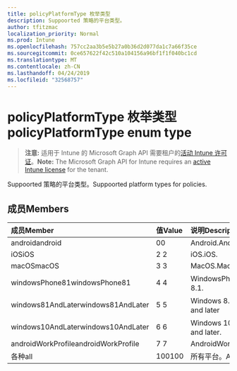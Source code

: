 ```yaml
---
title: policyPlatformType 枚举类型
description: Suppoorted 策略的平台类型。
author: tfitzmac
localization_priority: Normal
ms.prod: Intune
ms.openlocfilehash: 757cc2aa3b5e5b27a0b36d2d077da1c7a66f35ce
ms.sourcegitcommit: 0ce657622f42c510a104156a96bf1f1f040bc1cd
ms.translationtype: MT
ms.contentlocale: zh-CN
ms.lasthandoff: 04/24/2019
ms.locfileid: "32568757"
---
```

# <a name="policyplatformtype-enum-type"></a><span data-ttu-id="e0605-103">policyPlatformType 枚举类型</span><span class="sxs-lookup"><span data-stu-id="e0605-103">policyPlatformType enum type</span></span>

> <span data-ttu-id="e0605-104">**注意:** 适用于 Intune 的 Microsoft Graph API 需要租户的[活动 Intune 许可证](https://go.microsoft.com/fwlink/?linkid=839381)。</span><span class="sxs-lookup"><span data-stu-id="e0605-104">**Note:** The Microsoft Graph API for Intune requires an [active Intune license](https://go.microsoft.com/fwlink/?linkid=839381) for the tenant.</span></span>

<span data-ttu-id="e0605-105">Suppoorted 策略的平台类型。</span><span class="sxs-lookup"><span data-stu-id="e0605-105">Suppoorted platform types for policies.</span></span>

## <a name="members"></a><span data-ttu-id="e0605-106">成员</span><span class="sxs-lookup"><span data-stu-id="e0605-106">Members</span></span>
|<span data-ttu-id="e0605-107">成员</span><span class="sxs-lookup"><span data-stu-id="e0605-107">Member</span></span>|<span data-ttu-id="e0605-108">值</span><span class="sxs-lookup"><span data-stu-id="e0605-108">Value</span></span>|<span data-ttu-id="e0605-109">说明</span><span class="sxs-lookup"><span data-stu-id="e0605-109">Description</span></span>|
|:---|:---|:---|
|<span data-ttu-id="e0605-110">android</span><span class="sxs-lookup"><span data-stu-id="e0605-110">android</span></span>|<span data-ttu-id="e0605-111">0</span><span class="sxs-lookup"><span data-stu-id="e0605-111">0</span></span>|<span data-ttu-id="e0605-112">Android.</span><span class="sxs-lookup"><span data-stu-id="e0605-112">Android.</span></span>|
|<span data-ttu-id="e0605-113">iOS</span><span class="sxs-lookup"><span data-stu-id="e0605-113">iOS</span></span>|<span data-ttu-id="e0605-114">2 </span><span class="sxs-lookup"><span data-stu-id="e0605-114">2</span></span>|<span data-ttu-id="e0605-115">iOS.</span><span class="sxs-lookup"><span data-stu-id="e0605-115">iOS.</span></span>|
|<span data-ttu-id="e0605-116">macOS</span><span class="sxs-lookup"><span data-stu-id="e0605-116">macOS</span></span>|<span data-ttu-id="e0605-117">3 </span><span class="sxs-lookup"><span data-stu-id="e0605-117">3</span></span>|<span data-ttu-id="e0605-118">MacOS.</span><span class="sxs-lookup"><span data-stu-id="e0605-118">MacOS.</span></span>|
|<span data-ttu-id="e0605-119">windowsPhone81</span><span class="sxs-lookup"><span data-stu-id="e0605-119">windowsPhone81</span></span>|<span data-ttu-id="e0605-120">4 </span><span class="sxs-lookup"><span data-stu-id="e0605-120">4</span></span>|<span data-ttu-id="e0605-121">WindowsPhone 8.1。</span><span class="sxs-lookup"><span data-stu-id="e0605-121">WindowsPhone 8.1.</span></span>|
|<span data-ttu-id="e0605-122">windows81AndLater</span><span class="sxs-lookup"><span data-stu-id="e0605-122">windows81AndLater</span></span>|<span data-ttu-id="e0605-123">5 </span><span class="sxs-lookup"><span data-stu-id="e0605-123">5</span></span>|<span data-ttu-id="e0605-124">Windows 8.1 及更高版本</span><span class="sxs-lookup"><span data-stu-id="e0605-124">Windows 8.1 and later</span></span>|
|<span data-ttu-id="e0605-125">windows10AndLater</span><span class="sxs-lookup"><span data-stu-id="e0605-125">windows10AndLater</span></span>|<span data-ttu-id="e0605-126">6 </span><span class="sxs-lookup"><span data-stu-id="e0605-126">6</span></span>|<span data-ttu-id="e0605-127">Windows 10 及更高版本。</span><span class="sxs-lookup"><span data-stu-id="e0605-127">Windows 10 and later.</span></span>|
|<span data-ttu-id="e0605-128">androidWorkProfile</span><span class="sxs-lookup"><span data-stu-id="e0605-128">androidWorkProfile</span></span>|<span data-ttu-id="e0605-129">7 </span><span class="sxs-lookup"><span data-stu-id="e0605-129">7</span></span>|<span data-ttu-id="e0605-130">AndroidWorkProfile.</span><span class="sxs-lookup"><span data-stu-id="e0605-130">AndroidWorkProfile.</span></span>|
|<span data-ttu-id="e0605-131">各种</span><span class="sxs-lookup"><span data-stu-id="e0605-131">all</span></span>|<span data-ttu-id="e0605-132">100</span><span class="sxs-lookup"><span data-stu-id="e0605-132">100</span></span>|<span data-ttu-id="e0605-133">所有平台。</span><span class="sxs-lookup"><span data-stu-id="e0605-133">All platforms.</span></span>|



